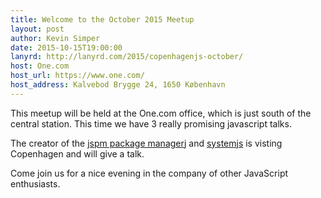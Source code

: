 ```yaml
---
title: Welcome to the October 2015 Meetup
layout: post
author: Kevin Simper
date: 2015-10-15T19:00:00
lanyrd: http://lanyrd.com/2015/copenhagenjs-october/
host: One.com
host_url: https://www.one.com/
host_address: Kalvebod Brygge 24, 1650 København
---
```


This meetup will be held at the One.com office, which is just south of the
central station. This time we have 3 really promising javascript talks.

The creator of the [jspm package manager](http://jspm.io/)j and
[systemjs](https://github.com/systemjs/systemjs) is visting Copenhagen and will
give a talk.

Come join us for a nice evening in the company of other JavaScript enthusiasts.
